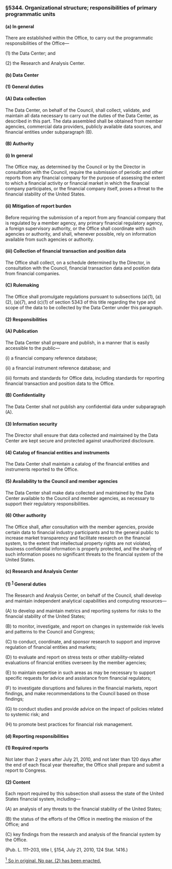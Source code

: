 ### §5344. Organizational structure; responsibilities of primary programmatic units ###

#### (a) In general ####

There are established within the Office, to carry out the programmatic responsibilities of the Office—

(1) the Data Center; and

(2) the Research and Analysis Center.

#### (b) Data Center ####

#### (1) General duties ####

#### (A) Data collection ####

The Data Center, on behalf of the Council, shall collect, validate, and maintain all data necessary to carry out the duties of the Data Center, as described in this part. The data assembled shall be obtained from member agencies, commercial data providers, publicly available data sources, and financial entities under subparagraph (B).

#### (B) Authority ####

#### (i) In general ####

The Office may, as determined by the Council or by the Director in consultation with the Council, require the submission of periodic and other reports from any financial company for the purpose of assessing the extent to which a financial activity or financial market in which the financial company participates, or the financial company itself, poses a threat to the financial stability of the United States.

#### (ii) Mitigation of report burden ####

Before requiring the submission of a report from any financial company that is regulated by a member agency, any primary financial regulatory agency, a foreign supervisory authority, or the Office shall coordinate with such agencies or authority, and shall, whenever possible, rely on information available from such agencies or authority.

#### (iii) Collection of financial transaction and position data ####

The Office shall collect, on a schedule determined by the Director, in consultation with the Council, financial transaction data and position data from financial companies.

#### (C) Rulemaking ####

The Office shall promulgate regulations pursuant to subsections (a)(1), (a)(2), (a)(7), and (c)(1) of section 5343 of this title regarding the type and scope of the data to be collected by the Data Center under this paragraph.

#### (2) Responsibilities ####

#### (A) Publication ####

The Data Center shall prepare and publish, in a manner that is easily accessible to the public—

(i) a financial company reference database;

(ii) a financial instrument reference database; and

(iii) formats and standards for Office data, including standards for reporting financial transaction and position data to the Office.

#### (B) Confidentiality ####

The Data Center shall not publish any confidential data under subparagraph (A).

#### (3) Information security ####

The Director shall ensure that data collected and maintained by the Data Center are kept secure and protected against unauthorized disclosure.

#### (4) Catalog of financial entities and instruments ####

The Data Center shall maintain a catalog of the financial entities and instruments reported to the Office.

#### (5) Availability to the Council and member agencies ####

The Data Center shall make data collected and maintained by the Data Center available to the Council and member agencies, as necessary to support their regulatory responsibilities.

#### (6) Other authority ####

The Office shall, after consultation with the member agencies, provide certain data to financial industry participants and to the general public to increase market transparency and facilitate research on the financial system, to the extent that intellectual property rights are not violated, business confidential information is properly protected, and the sharing of such information poses no significant threats to the financial system of the United States.

#### (c) Research and Analysis Center ####

#### (1) <sup><a href="#5344_1_target" name="5344_1">1</a></sup> General duties ####

The Research and Analysis Center, on behalf of the Council, shall develop and maintain independent analytical capabilities and computing resources—

(A) to develop and maintain metrics and reporting systems for risks to the financial stability of the United States;

(B) to monitor, investigate, and report on changes in systemwide risk levels and patterns to the Council and Congress;

(C) to conduct, coordinate, and sponsor research to support and improve regulation of financial entities and markets;

(D) to evaluate and report on stress tests or other stability-related evaluations of financial entities overseen by the member agencies;

(E) to maintain expertise in such areas as may be necessary to support specific requests for advice and assistance from financial regulators;

(F) to investigate disruptions and failures in the financial markets, report findings, and make recommendations to the Council based on those findings;

(G) to conduct studies and provide advice on the impact of policies related to systemic risk; and

(H) to promote best practices for financial risk management.

#### (d) Reporting responsibilities ####

#### (1) Required reports ####

Not later than 2 years after July 21, 2010, and not later than 120 days after the end of each fiscal year thereafter, the Office shall prepare and submit a report to Congress.

#### (2) Content ####

Each report required by this subsection shall assess the state of the United States financial system, including—

(A) an analysis of any threats to the financial stability of the United States;

(B) the status of the efforts of the Office in meeting the mission of the Office; and

(C) key findings from the research and analysis of the financial system by the Office.

(Pub. L. 111–203, title I, §154, July 21, 2010, 124 Stat. 1416.)

[<sup>1</sup> So in original. No par. (2) has been enacted.](#5344_1)